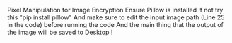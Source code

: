 Pixel Manipulation for Image Encryption
Ensure Pillow is installed if not try this "pip install pillow"
And make sure to edit the input image path (Line 25 in the code) before running the code
And the main thing that the output of the image will be saved to Desktop ! 
